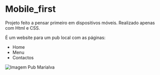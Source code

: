 # Mobile_first
 Projeto feito a pensar primeiro em dispositivos móveis. Realizado apenas com Html e CSS. 
 
 É um website para um pub local com as páginas:
 * Home
 * Menu
 * Contactos
   
![Imagem Pub Marialva](\Mobile_first/PubMarialva.png)


